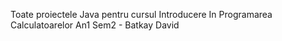 Toate proiectele Java pentru cursul Introducere In Programarea Calculatoarelor An1 Sem2 - Batkay David
